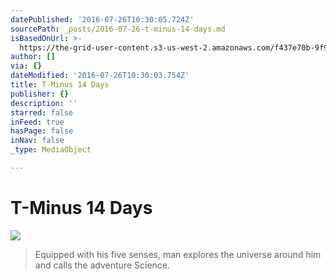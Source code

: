 ```yaml
---
datePublished: '2016-07-26T10:30:05.724Z'
sourcePath: _posts/2016-07-26-t-minus-14-days.md
isBasedOnUrl: >-
  https://the-grid-user-content.s3-us-west-2.amazonaws.com/f437e70b-9f99-4f00-8ee5-28ff99e9cbcc.jpg
author: []
via: {}
dateModified: '2016-07-26T10:30:03.754Z'
title: T-Minus 14 Days
publisher: {}
description: ''
starred: false
inFeed: true
hasPage: false
inNav: false
_type: MediaObject

---
```

# T-Minus 14 Days
![](https://the-grid-user-content.s3-us-west-2.amazonaws.com/f437e70b-9f99-4f00-8ee5-28ff99e9cbcc.jpg)

> 

> Equipped with his five senses, man explores the universe around him and calls the adventure Science.